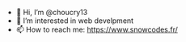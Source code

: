 - 👋 Hi, I’m @choucry13
- 👀 I’m interested in web develpment
- 📫 How to reach me: https://www.snowcodes.fr/

<!---
choucry13/choucry13 is a ✨ special ✨ repository because its `README.md` (this file) appears on your GitHub profile.
You can click the Preview link to take a look at your changes.
--->
